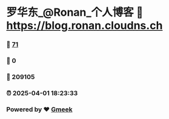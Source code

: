 # 罗华东_@Ronan_个人博客 :link: https://blog.ronan.cloudns.ch 
### :page_facing_up: [71](https://blog.ronan.cloudns.ch/tag.html) 
### :speech_balloon: 0 
### :hibiscus: 209105 
### :alarm_clock: 2025-04-01 18:23:33 
### Powered by :heart: [Gmeek](https://github.com/Meekdai/Gmeek)
